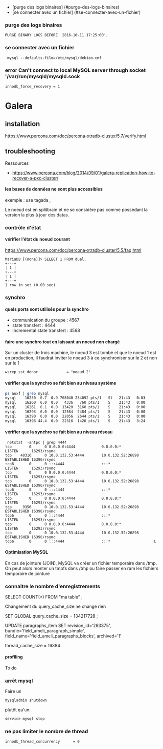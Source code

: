 * [purge des logs binaires] (#purge-des-logs-binaires)
* [se connecter avec un fichier] (#se-connecter-avec-un-fichier)

###  purge des logs binaires

```
PURGE BINARY LOGS BEFORE '2016-10-11 17:25:00';
```
### se connecter avec un fichier

```
 mysql --defaults-file=/etc/mysql/debian.cnf 
```

### error Can't connect to local MySQL server through socket '/var/run/mysqld/mysqld.sock
```
innodb_force_recovery = 1
```

# Galera

## installation

https://www.percona.com/doc/percona-xtradb-cluster/5.7/verify.html

## troubleshooting

Ressources

* https://www.percona.com/blog/2014/09/01/galera-replication-how-to-recover-a-pxc-cluster/

#### les bases de données ne sont plus accessibles
exemple : use tagada ;

Le noeud est en splitbrain et ne se considère pas comme possédant la version la plus à jour des datas.

### contrôle d'état

#### vérifier l'état du noeud courant

https://www.percona.com/doc/percona-xtradb-cluster/5.5/faq.html

```
MariaDB [(none)]> SELECT 1 FROM dual;
+---+
| 1 |
+---+
| 1 |
+---+
1 row in set (0.00 sec)
```
### synchro

#### quels ports sont utilisés pour la synchro

* communication du groupe : 4567 
* state transfert : 4444
* Incremental state transfert : 4568

####  faire une synchro tout en laissant un noeud non chargé

Sur un cluster de trois machine, le noeud 3 est tombé et que le noeud 1 est en production, il faudrat inviter le noeud  3 à ce synchroniser sur le 2 et non sur le 1
```
wsrep_sst_donor             = "noeud 2"
```
#### vérifier que la synchro se fait bien au niveau système

``` bash
ps auxf | grep mysql                                                                                                                                                                                         
mysql    16250  0.7  0.9 708040 234092 pts/1   Sl   21:43   0:03                      \_ mysqld
mysql    16260  0.0  0.0   4336   760 pts/1    S    21:43   0:00                      |   \_ sh -c wsrep_sst_rsync --role 'joiner' --address '10.0.132.53' --datadir '/var/lib/mysql/' --defaults-file '/etc/mysql/my.cnf' --defaults-group-suffix '' --parent '16250' --binlog '/var/log/mysql/mysql-bin' 
mysql    16261  0.1  0.0  13420  3160 pts/1    S    21:43   0:00                      |       \_ /bin/bash -ue /usr//bin/wsrep_sst_rsync --role joiner --address 10.0.132.53 --datadir /var/lib/mysql/ --defaults-file /etc/mysql/my.cnf --defaults-group-suffix  --parent 16250 --binlog /var/log/mysql/mysql-bin
mysql    16293  0.0  0.0  12584  2484 pts/1    S    21:43   0:00                      |           \_ rsync --daemon --no-detach --port 4444 --config /var/lib/mysql//rsync_sst.conf
mysql    16390  0.0  0.0  22056  2644 pts/1    S    21:43   0:00                      |           |   \_ rsync --daemon --no-detach --port 4444 --config /var/lib/mysql//rsync_sst.conf
mysql    16396 44.4  0.0  22316  1420 pts/1    S    21:43   3:24                      |           |       \_ rsync --daemon --no-detach --port 4444 --config /var/lib/mysql//rsync_sst.conf
```

#### vérifier que la synchro se fait bien au niveau réseau

```
 netstat  -antpc | grep 4444
tcp        0      0 0.0.0.0:4444            0.0.0.0:*               LISTEN      16293/rsync
tcp    48316      0 10.0.132.53:4444        10.0.132.52:26898       ESTABLISHED 16390/rsync
tcp6       0      0 :::4444                 :::*                    LISTEN      16293/rsync
tcp        0      0 0.0.0.0:4444            0.0.0.0:*               LISTEN      16293/rsync
tcp        0      0 10.0.132.53:4444        10.0.132.52:26898       ESTABLISHED 16390/rsync
tcp6       0      0 :::4444                 :::*                    LISTEN      16293/rsync
tcp        0      0 0.0.0.0:4444            0.0.0.0:*               LISTEN      16293/rsync
tcp     9356      0 10.0.132.53:4444        10.0.132.52:26898       ESTABLISHED 16390/rsync
tcp6       0      0 :::4444                 :::*                    LISTEN      16293/rsync
tcp        0      0 0.0.0.0:4444            0.0.0.0:*               LISTEN      16293/rsync
tcp        0      0 10.0.132.53:4444        10.0.132.52:26898       ESTABLISHED 16390/rsync
tcp6       0      0 :::4444                 :::*                    L
```

#### Optimisation MySQL

En cas de jointure (JOIN), MySQL va créer un fichier temporaire dans /tmp.
On peut alors monter un tmpfs dans /tmp ou faire passer en ram les fichiers temporaire de jointure

###  connaitre le nombre d'enregistrements

 SELECT COUNT(*) FROM "ma table" ;


Changement du query_cache_size ne change rien

SET GLOBAL query_cache_size = 134217728 ;


UPDATE paragraphs_item SET revision_id='263375', bundle='field_ameli_paragraph_simple', field_name='field_ameli_paragraphs_blocks', archived='1'


thread_cache_size = 16384

#### profiling

To do

### arrêt mysql

Faire un
``` bash
mysqladmin shutdown
```
plutôt qu'un 
``` bash
service mysql stop
``` 

### ne pas limiter le nombre de thread

``` bash
innodb_thread_concurrency      = 0
```
